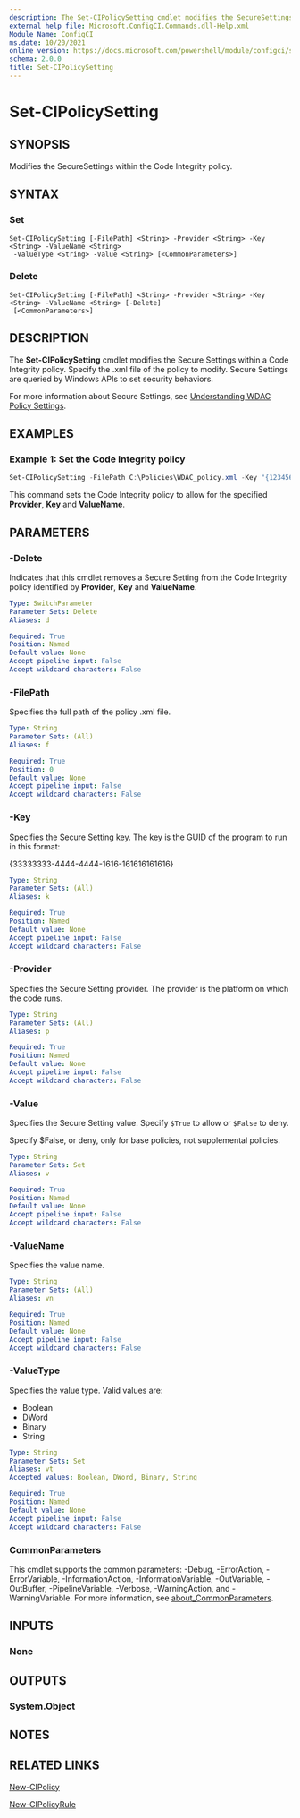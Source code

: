 ```yaml
---
description: The Set-CIPolicySetting cmdlet modifies the SecureSettings within the Code Integrity policy.
external help file: Microsoft.ConfigCI.Commands.dll-Help.xml
Module Name: ConfigCI
ms.date: 10/20/2021
online version: https://docs.microsoft.com/powershell/module/configci/set-cipolicysetting?view=windowsserver2022-ps&wt.mc_id=ps-gethelp
schema: 2.0.0
title: Set-CIPolicySetting
---
```


# Set-CIPolicySetting

## SYNOPSIS
Modifies the SecureSettings within the Code Integrity policy.

## SYNTAX

### Set
```
Set-CIPolicySetting [-FilePath] <String> -Provider <String> -Key <String> -ValueName <String>
 -ValueType <String> -Value <String> [<CommonParameters>]
```

### Delete
```
Set-CIPolicySetting [-FilePath] <String> -Provider <String> -Key <String> -ValueName <String> [-Delete]
 [<CommonParameters>]
```

## DESCRIPTION
The **Set-CIPolicySetting** cmdlet modifies the Secure Settings within a Code Integrity policy.
Specify the .xml file of the policy to modify.
Secure Settings are queried by Windows APIs to set security behaviors.

For more information about Secure Settings, see [Understanding WDAC Policy Settings](https://docs.microsoft.com/windows/security/threat-protection/windows-defender-application-control/understanding-wdac-policy-settings).

## EXAMPLES

### Example 1: Set the Code Integrity policy
```powershell
Set-CIPolicySetting -FilePath C:\Policies\WDAC_policy.xml -Key "{12345678-9abc-def0-1234-56789abcdef0}" -Provider WSH -Value $True -ValueName EnterpriseDefinedClsId -ValueType Boolean
```

This command sets the Code Integrity policy to allow for the specified **Provider**, **Key** and **ValueName**.

## PARAMETERS

### -Delete
Indicates that this cmdlet removes a Secure Setting from the Code Integrity policy identified by **Provider**, **Key** and **ValueName**.

```yaml
Type: SwitchParameter
Parameter Sets: Delete
Aliases: d

Required: True
Position: Named
Default value: None
Accept pipeline input: False
Accept wildcard characters: False
```

### -FilePath
Specifies the full path of the policy .xml file.

```yaml
Type: String
Parameter Sets: (All)
Aliases: f

Required: True
Position: 0
Default value: None
Accept pipeline input: False
Accept wildcard characters: False
```

### -Key
Specifies the Secure Setting key.
The key is the GUID of the program to run in this format:

{33333333-4444-4444-1616-161616161616}

```yaml
Type: String
Parameter Sets: (All)
Aliases: k

Required: True
Position: Named
Default value: None
Accept pipeline input: False
Accept wildcard characters: False
```

### -Provider
Specifies the Secure Setting provider.
The provider is the platform on which the code runs.

```yaml
Type: String
Parameter Sets: (All)
Aliases: p

Required: True
Position: Named
Default value: None
Accept pipeline input: False
Accept wildcard characters: False
```

### -Value
Specifies the Secure Setting value.
Specify `$True` to allow or `$False` to deny.

Specify $False, or deny, only for base policies, not supplemental policies.

```yaml
Type: String
Parameter Sets: Set
Aliases: v

Required: True
Position: Named
Default value: None
Accept pipeline input: False
Accept wildcard characters: False
```

### -ValueName
Specifies the value name.

```yaml
Type: String
Parameter Sets: (All)
Aliases: vn

Required: True
Position: Named
Default value: None
Accept pipeline input: False
Accept wildcard characters: False
```

### -ValueType
Specifies the value type. Valid values are:

- Boolean
- DWord
- Binary
- String

```yaml
Type: String
Parameter Sets: Set
Aliases: vt
Accepted values: Boolean, DWord, Binary, String

Required: True
Position: Named
Default value: None
Accept pipeline input: False
Accept wildcard characters: False
```

### CommonParameters
This cmdlet supports the common parameters: -Debug, -ErrorAction, -ErrorVariable, -InformationAction, -InformationVariable, -OutVariable, -OutBuffer, -PipelineVariable, -Verbose, -WarningAction, and -WarningVariable. For more information, see [about_CommonParameters](https://go.microsoft.com/fwlink/?LinkID=113216).

## INPUTS

### None

## OUTPUTS

### System.Object

## NOTES

## RELATED LINKS

[New-CIPolicy](New-CIPolicy.md)

[New-CIPolicyRule](New-CIPolicyRule.md)

